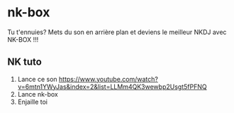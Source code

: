 # nk-box
Tu t'ennuies? Mets du son en arrière plan et deviens le meilleur NKDJ avec NK-BOX !!!

## NK tuto

1) Lance ce son https://www.youtube.com/watch?v=6mtn1YWyJas&index=2&list=LLMm4QK3wewbp2Usgt5fPFNQ
2) Lance nk-box
3) Enjaille toi
